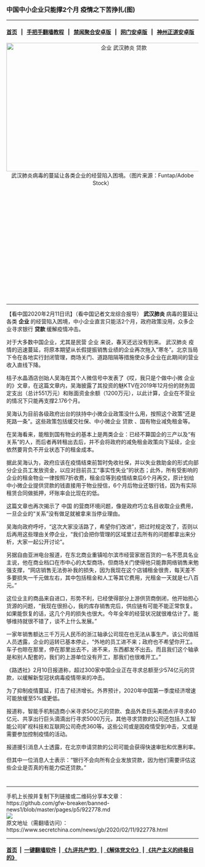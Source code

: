 ### 中国中小企业只能撑2个月 疫情之下苦挣扎(图)
------------------------

#### [首页](https://github.com/gfw-breaker/banned-news1/blob/master/README.md) &nbsp;&nbsp;|&nbsp;&nbsp; [手把手翻墙教程](https://github.com/gfw-breaker/guides/wiki) &nbsp;&nbsp;|&nbsp;&nbsp; [禁闻聚合安卓版](https://github.com/gfw-breaker/bn-android) &nbsp;&nbsp;|&nbsp;&nbsp; [网门安卓版](https://github.com/oGate2/oGate) &nbsp;&nbsp;|&nbsp;&nbsp; [神州正道安卓版](https://github.com/SzzdOgate/update) 



<div class="article_right" style="fone-color:#000">
 <p style="text-align: center;">
  <img alt="企业 武汉肺炎 贷款" src="https://img3.secretchina.com/pic/2020/2-11/p2624771a958444318-ss.jpg" style="height:337px; width:600px"/>
  <br>
   武汉肺炎病毒的蔓延让各类企业的经营陷入困境。（图片来源：Funtap/Adobe Stock）
   <span id="hideid" name="hideid" style="color:red;display:none;">
    <span href="https://www.secretchina.com">
    </span>
   </span>
  </br>
 </p>
 <div id="txt-mid1-t21-2017">
  <ins class="adsbygoogle" data-ad-client="ca-pub-1276641434651360" data-ad-slot="2451032099" style="display:inline-block;width:336px;height:280px">
  </ins>
  

---


  </div>
 </div>
 <p>
  【看中国2020年2月11日讯】（看中国记者文龙综合报导）
  <strong>
   <span href="https://www.secretchina.com/news/gb/tag/武汉肺炎" target="_blank">
    武汉肺炎
   </span>
  </strong>
  病毒的蔓延让各类
  <strong>
   企业
  </strong>
  的经营陷入困境，中小企业直言只能活2个月，政府政策没用，众多企业寻求银行
  <strong>
   贷款
  </strong>
  缓解疫情冲击。
  <span id="hideid" name="hideid" style="color:red;display:none;">
   <span href="https://www.secretchina.com">
   </span>
  </span>
 </p>
 <p>
  对于大多数中国企业，尤其是民营
  <span href="https://zh.wikipedia.org/wiki/%E4%BC%81%E4%B8%9A" target="_blank">
   企业
  </span>
  来说，春天还远没有到来。
  <span href="https://zh.wikipedia.org/wiki/2019-nCoV%E6%80%A5%E6%80%A7%E5%91%BC%E5%90%B8%E9%81%93%E7%96%BE%E7%97%85" target="_blank">
   武汉肺炎
  </span>
  疫情的迅速蔓延，将原本期望从长假提振销售业绩的企业再次拖入“寒冬”。北京当局下令在各地实行封闭管理，商场关门、道路阻隔等措施使众多企业在此期间的营业收入直线下降。
 </p>
 <p>
  桔子水晶酒店创始人吴海在其个人微信号中发表了《哎，我只是个做中小微
  <span href="https://www.secretchina.com/news/gb/tag/企业" target="_blank">
   企业
  </span>
  的》文章，在这篇文章内，吴海披露了其投资的魅KTV在2019年12月份的财务固定支出（总计551万元）和账面资金余额（1200万元），以此计算，企业在不营业的情况下只能再支撑2.176个月。
 </p>
 <p>
  吴海认为目前各级政府出台的扶持中小微企业政策没什么用，按照这个政策“还是死路一条”。这些政策包括缓交社保、中小微企业
  <span href="https://www.secretchina.com/news/gb/tag/贷款" target="_blank">
   贷款
  </span>
  、国有物业减免租金等。
 </p>
 <p>
  在吴海看来，能租到国有物业的基本上是两类企业：已经不算国企的三产以及“有关系”的人，而后者再转租出去后，并不会将政府的减免租金政策向下延续，企业依然要背负不开业状态下的租金成本。
 </p>
 <p>
  据此吴海认为，政府应该在疫情结束前暂时免收社保，并以失业救助金的形式向部分企业员工发放资金，以应对目前员工“事实性失业”的状态；此外，所有受影响的企业的租金物业一律按照7折收费，租金应等到疫情结束后6个月再交，原计划给中小微企业提供贷款的钱直接用于物业授信，6个月后物业还银行钱，因为有实际租赁合同做抵押，坏账率会比现在的低。
 </p>
 <p>
  这篇文章也再次揭示了
  <span href="https://www.secretchina.com" target="_blank">
   中国
  </span>
  的营商环境问题，像是政府巧立名目收取企业费用，一旦企业的“关系”没有做足就被拿来当停业理由。
 </p>
 <p>
  吴海向政府呼吁，“这次大家没活路了，希望你们改进”，把过时规定改了，否则以后再用这些理由关停企业，“我们会把你管理的区域里过去所有的问题都拿出来分析，大家一起公开讨论”。
 </p>
 <p>
  另据自由亚洲电台报道，在东北商业重镇哈尔滨市经营家居百货的一名不愿具名业主说，他在商业档口在市中心的大型商场，但商场关门使得他只能靠网络销售来勉强支撑，“网店销售无法弥补我的损失，因为我现在这个店铺租金很贵，每天差不多要损失一千元做左右，其中包括租金和人工等其它费用，光租金一天就是七八百元。”
 </p>
 <p>
  这位业主的商品来自进口，形势不利，已经使得部分上游供货商倒闭，他开始担心货源的问题，“我现在很担心，我的库存销售完后，供应链有可能不能正常恢复。如果能恢复的话，这几个月的损失也很大。今年全年的经营状况就很难估计了。能够维持就很不错了，谈不上什么发展。”
 </p>
 <p>
  一家年销售额达三千万元人民币的浙江轴承公司现在也无法从事生产。该公司值班人员透露，企业的运转已基本停止，“外地的员工进不来；政府也不希望你开工。车子也晾在那里，停在那里出去不，进不来，东西都发不出去。而且我们这个轴承是和别人配套的，我们的上游单位没有开工，那我们也很难开工。”
 </p>
 <p>
  《路透社》2月10日报道称，超过300家中国企业正在寻求总额至少574亿元的贷款，以缓解新型冠状病毒疫情带来的冲击。
 </p>
 <p>
  为了抑制疫情蔓延，打击了经济增长。外界预计，2020年中国第一季度经济增速可能放缓至5%或更低。
 </p>
 <p>
  报道称，智能手机制造商小米寻求50亿元的贷款、食品外卖巨头美团点评寻求40亿元、共享出行巨头滴滴出行寻求5000万元，其他寻求贷款的公司还包括人工智能公司旷视科技和互联网公司奇虎360等。这些公司或是因疫情受到冲击，又或是需要参加控制疫情的活动。
 </p>
 <p>
  报道援引消息人士透露，在北京申请贷款的公司可能会获得快速审批和优惠利率。
 </p>
 <p>
  但其中一位消息人士表示：“银行不会向所有企业发放贷款，因为他们需要评估这些企业是否真的有能力偿还贷款。”
  <center>
   <div>
    <div id="txt-mid2-t22-2017" style="display: block;  max-height: 351px;  overflow: hidden;">
     <div id="SC-21xxx">
     </div>
     <ins class="adsbygoogle" data-ad-client="ca-pub-1276641434651360" data-ad-format="auto" data-ad-slot="4301710469" data-full-width-responsive="true" style="display:block">
     </ins>
    </div>
   </div>
  </center>
  <div style="padding-top:12px;">
  </div>
 </p>
</div>

<hr/>
手机上长按并复制下列链接或二维码分享本文章：<br/>
https://github.com/gfw-breaker/banned-news1/blob/master/pages/p5/922778.md <br/>
<a href='https://github.com/gfw-breaker/banned-news1/blob/master/pages/p5/922778.md'><img src='https://github.com/gfw-breaker/banned-news1/blob/master/pages/p5/922778.md.png'/></a> <br/>
原文地址（需翻墙访问）：https://www.secretchina.com/news/gb/2020/02/11/922778.html


------------------------
#### [首页](https://github.com/gfw-breaker/banned-news1/blob/master/README.md) &nbsp;|&nbsp; [一键翻墙软件](https://github.com/gfw-breaker/nogfw/blob/master/README.md) &nbsp;| [《九评共产党》](https://github.com/gfw-breaker/9ping.md/blob/master/README.md#九评之一评共产党是什么) | [《解体党文化》](https://github.com/gfw-breaker/jtdwh.md/blob/master/README.md) | [《共产主义的终极目的》](https://github.com/gfw-breaker/gczydzjmd.md/blob/master/README.md)


<img src='http://gfw-breaker.win/banned-news/pages/p5/922778.md' width='0px' height='0px'/>